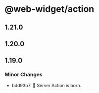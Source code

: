 # @web-widget/action

## 1.21.0

## 1.20.0

## 1.19.0

### Minor Changes

- bdd93b7: 🎉 Server Action is born.
